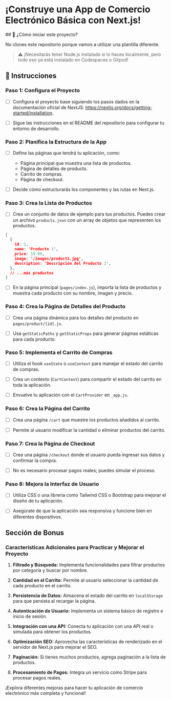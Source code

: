 <!-- hide -->
# ¡Construye una App de Comercio Electrónico Básica con Next.js!
<!-- endhide -->

<onlyfor saas=false withBanner="false">
## 🌱 ¿Cómo iniciar este proyecto?

No clones este repositorio porque vamos a utilizar una plantilla diferente.

> ⚠ ¡Necesitarás tener Node.js instalado si lo haces localmente, pero todo eso ya está instalado en Codespaces o Gitpod!
</onlyfor>

## 📝 Instrucciones

### Paso 1: Configura el Proyecto

- [ ] Configura el proyecto base siguiendo los pasos dados en la documentación oficial de NextJS: https://nextjs.org/docs/getting-started/installation.

- [ ] Sigue las instrucciones en el README del repositorio para configurar tu entorno de desarrollo.

### Paso 2: Planifica la Estructura de la App

- [ ] Define las páginas que tendrá tu aplicación, como:

  - Página principal que muestra una lista de productos.
  - Página de detalles de producto.
  - Carrito de compras.
  - Página de checkout.

- [ ] Decide cómo estructurarás los componentes y las rutas en Next.js.

### Paso 3: Crea la Lista de Productos

- [ ] Crea un conjunto de datos de ejemplo para tus productos. Puedes crear un archivo `products.json` con un array de objetos que representen los productos.

```json
[
  {
    id: 1,
    name: 'Producto 1',
    price: 19.99,
    image: '/images/product1.jpg',
    description: 'Descripción del Producto 1',
  },
  // ...más productos
]
```

- [ ] En la página principal (`pages/index.js`), importa la lista de productos y muestra cada producto con su nombre, imagen y precio.

### Paso 4: Crea la Página de Detalles del Producto

- [ ] Crea una página dinámica para los detalles del producto en `pages/product/[id].js`.

- [ ] Usa `getStaticPaths` y `getStaticProps` para generar páginas estáticas para cada producto.

### Paso 5: Implementa el Carrito de Compras

- [ ] Utiliza el hook `useState` o `useContext` para manejar el estado del carrito de compras.

- [ ] Crea un contexto (`CartContext`) para compartir el estado del carrito en toda la aplicación.

- [ ] Envuelve tu aplicación con el `CartProvider` en `_app.js`.

### Paso 6: Crea la Página del Carrito

- [ ] Crea una página `/cart` que muestre los productos añadidos al carrito.

- [ ] Permite al usuario modificar la cantidad o eliminar productos del carrito.

### Paso 7: Crea la Página de Checkout

- [ ] Crea una página `/checkout` donde el usuario pueda ingresar sus datos y confirmar la compra.

- [ ] No es necesario procesar pagos reales; puedes simular el proceso.

### Paso 8: Mejora la Interfaz de Usuario

- [ ] Utiliza CSS o una librería como Tailwind CSS o Bootstrap para mejorar el diseño de tu aplicación.

- [ ] Asegúrate de que la aplicación sea responsiva y funcione bien en diferentes dispositivos.

## Sección de Bonus

### Características Adicionales para Practicar y Mejorar el Proyecto

1. **Filtrado y Búsqueda:** Implementa funcionalidades para filtrar productos por categoría y buscar por nombre.

2. **Cantidad en el Carrito:** Permite al usuario seleccionar la cantidad de cada producto en el carrito.

3. **Persistencia de Datos:** Almacena el estado del carrito en `localStorage` para que persista al recargar la página.

4. **Autenticación de Usuario:** Implementa un sistema básico de registro e inicio de sesión.

5. **Integración con una API:** Conecta tu aplicación con una API real o simulada para obtener los productos.

6. **Optimización SEO:** Aprovecha las características de renderizado en el servidor de Next.js para mejorar el SEO.

7. **Paginación:** Si tienes muchos productos, agrega paginación a la lista de productos.

8. **Procesamiento de Pagos:** Integra un servicio como Stripe para procesar pagos reales.

¡Explora diferentes mejoras para hacer tu aplicación de comercio electrónico más completa y funcional!
